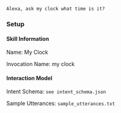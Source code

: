 

`Alexa, ask my clock what time is it?`














### Setup

#### Skill Information
Name: My Clock

Invocation Name: my clock

#### Interaction Model

Intent Schema: `see intent_schema.json`

Sample Utterances: `sample_utterances.txt`

